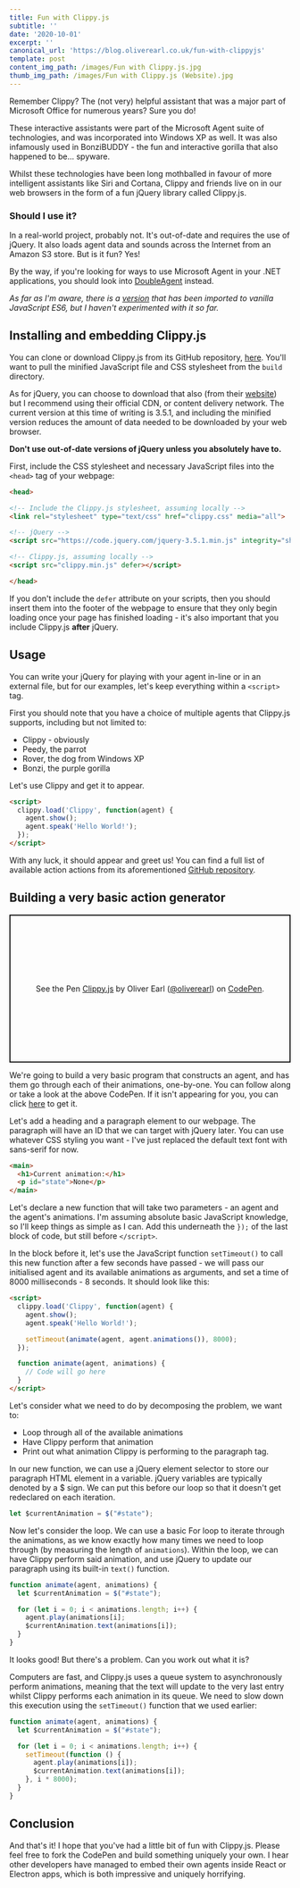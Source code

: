 ```yaml
---
title: Fun with Clippy.js
subtitle: ''
date: '2020-10-01'
excerpt: ''
canonical_url: 'https://blog.oliverearl.co.uk/fun-with-clippyjs'
template: post
content_img_path: /images/Fun with Clippy.js.jpg
thumb_img_path: /images/Fun with Clippy.js (Website).jpg
---
```

Remember Clippy? The (not very) helpful assistant that was a major part of Microsoft Office for numerous years? Sure you do!

These interactive assistants were part of the Microsoft Agent suite of technologies, and was incorporated into Windows XP as well. It was also infamously used in BonziBUDDY - the fun and interactive gorilla that also happened to be... spyware.

Whilst these technologies have been long mothballed in favour of more intelligent assistants like Siri and Cortana, Clippy and friends live on in our web browsers in the form of a fun jQuery library called Clippy.js.

### Should I use it?

In a real-world project, probably not. It's out-of-date and requires the use of jQuery. It also loads agent data and sounds across the Internet from an Amazon S3 store. But is it fun? Yes! 

By the way, if you're looking for ways to use Microsoft Agent in your .NET applications, you should look into [DoubleAgent](http://doubleagent.sourceforge.net/) instead.

*As far as I'm aware, there is a [version](https://github.com/pi0/clippyjs) that has been imported to vanilla JavaScript ES6, but I haven't experimented with it so far.*

## Installing and embedding Clippy.js

You can clone or download Clippy.js from its GitHub repository, [here](https://github.com/smore-inc/clippy.js/). You'll want to pull the minified JavaScript file and CSS stylesheet from the `build` directory.

As for jQuery, you can choose to download that also (from their [website](https://code.jquery.com/jquery/)) but I recommend using their official CDN, or content delivery network. The current version at this time of writing is 3.5.1, and including the minified version reduces the amount of data needed to be downloaded by your web browser. 

**Don't use out-of-date versions of jQuery unless you absolutely have to.**

First, include the CSS stylesheet and necessary JavaScript files into the `<head>` tag of your webpage:

```html
<head>

<!-- Include the Clippy.js stylesheet, assuming locally -->
<link rel="stylesheet" type="text/css" href="clippy.css" media="all">

<!-- jQuery -->
<script src="https://code.jquery.com/jquery-3.5.1.min.js" integrity="sha256-9/aliU8dGd2tb6OSsuzixeV4y/faTqgFtohetphbbj0=" crossorigin="anonymous" defer></script>

<!-- Clippy.js, assuming locally -->
<script src="clippy.min.js" defer></script>

</head>
```

If you don't include the `defer` attribute on your scripts, then you should insert them into the footer of the webpage to ensure that they only begin loading once your page has finished loading - it's also important that you include Clippy.js **after** jQuery.


## Usage

You can write your jQuery for playing with your agent in-line or in an external file, but for our examples, let's keep everything within a `<script>` tag.

First you should note that you have a choice of multiple agents that Clippy.js supports, including but not limited to:

- Clippy - obviously
- Peedy, the parrot
- Rover, the dog from Windows XP
- Bonzi, the purple gorilla

Let's use Clippy and get it to appear.

```html
<script>
  clippy.load('Clippy', function(agent) {
    agent.show();
    agent.speak('Hello World!');
  });
</script>
```

With any luck, it should appear and greet us! You can find a full list of available action actions from its aforementioned [GitHub repository](https://github.com/smore-inc/clippy.js/).

## Building a very basic action generator

<p class="codepen" data-height="265" data-theme-id="light" data-default-tab="js,result" data-user="oliverearl" data-slug-hash="OJXVJNz" data-preview="true" style="height: 265px; box-sizing: border-box; display: flex; align-items: center; justify-content: center; border: 2px solid; margin: 1em 0; padding: 1em;" data-pen-title="Clippy.js">
  <span>See the Pen <a href="https://codepen.io/oliverearl/pen/OJXVJNz">
  Clippy.js</a> by Oliver Earl (<a href="https://codepen.io/oliverearl">@oliverearl</a>)
  on <a href="https://codepen.io">CodePen</a>.</span>
</p>
<script async src="https://static.codepen.io/assets/embed/ei.js"></script>

We're going to build a very basic program that constructs an agent, and has them go through each of their animations, one-by-one. You can follow along or take a look at the above CodePen. If it isn't appearing for you, you can click [here]([https://codepen.io/oliverearl/pen/OJXVJNz]) to get it.

Let's add a heading and a paragraph element to our webpage. The paragraph will have an ID that we can target with jQuery later. You can use whatever CSS styling you want - I've just replaced the default text font with sans-serif for now.

```html
<main>
  <h1>Current animation:</h1>
  <p id="state">None</p>
</main>
```

Let's declare a new function that will take two parameters - an agent and the agent's animations. I'm assuming absolute basic JavaScript knowledge, so I'll keep things as simple as I can. Add this underneath the `});` of the last block of code, but still before `</script>`.

In the block before it, let's use the JavaScript function `setTimeout()` to call this new function after a few seconds have passed - we will pass our initialised agent and its available animations as arguments, and set a time of 8000 milliseconds - 8 seconds. It should look like this:

```html
<script>
  clippy.load('Clippy', function(agent) {
    agent.show();
    agent.speak('Hello World!');

    setTimeout(animate(agent, agent.animations()), 8000);
  });

  function animate(agent, animations) {
    // Code will go here
  }
</script>
```

Let's consider what we need to do by decomposing the problem, we want to:

- Loop through all of the available animations
- Have Clippy perform that animation
- Print out what animation Clippy is performing to the paragraph tag.

In our new function, we can use a jQuery element selector to store our paragraph HTML element in a variable. jQuery variables are typically denoted by a $ sign. We can put this before our loop so that it doesn't get redeclared on each iteration.

```js
let $currentAnimation = $("#state");
```

Now let's consider the loop. We can use a basic For loop to iterate through the animations, as we know exactly how many times we need to loop through (by measuring the length of `animations`). Within the loop, we can have Clippy perform said animation, and use jQuery to update our paragraph using its built-in `text()` function.

```js
function animate(agent, animations) {
  let $currentAnimation = $("#state");

  for (let i = 0; i < animations.length; i++) {
    agent.play(animations[i];
    $currentAnimation.text(animations[i]);
  }
}
```
It looks good! But there's a problem. Can you work out what it is?

Computers are fast, and Clippy.js uses a queue system to asynchronously perform animations, meaning that the text will update to the very last entry whilst Clippy performs each animation in its queue. We need to slow down this execution using the `setTimeout()` function that we used earlier:

```js
function animate(agent, animations) {
  let $currentAnimation = $("#state");

  for (let i = 0; i < animations.length; i++) {
    setTimeout(function () {
      agent.play(animations[i]);
      $currentAnimation.text(animations[i]);
    }, i * 8000);
  }
}
```

## Conclusion

And that's it! I hope that you've had a little bit of fun with Clippy.js. Please feel free to fork the CodePen and build something uniquely your own. I hear other developers have managed to embed their own agents inside React or Electron apps, which is both impressive and uniquely horrifying.